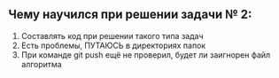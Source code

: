 ## Чему научился при решении задачи № 2:
1. Составлять код при решении такого типа задач
2. Есть проблемы, ПУТАЮСЬ в директориях папок
3. При команде git push ещё не проверил, будет ли 
заигнорен файл алгоритма 